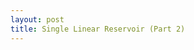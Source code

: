 ```yaml
---
layout: post
title: Single Linear Reservoir (Part 2)
---
```

<script type="text/javascript" src="https://cdn.plot.ly/plotly-2.6.3.min.js"></script>

<style>
  .container {
    display: grid;
    grid-gap: 20px;
  }
  .k-value {
    grid-column: 2;
    grid-row: 2;
    justify-self: center;
  }
  .k-slider {
    width: 550px;
    grid-column: 2;
    grid-row: 3;
    justify-self: center;
  }
  .t1-slider {
    width: 550px;
    grid-column: 2;
    grid-row: 4;
    justify-self: center;
  }
  .initial-flow-slider {
    height: 465px;
    grid-column: 1;
    grid-row: 1;
    align-self: center;
  }
  .inflow-slider {
    height: 465px;
    grid-column: 3;
    grid-row: 1;
    align-self: center;
  }
  .plot-area {
    height: 500px;
    width: 600px;
    grid-column: 2;
    grid-row: 1;
    align-self: center;
    justify-self: center;
  }
</style>

<div class="container">
  <div id="q0Slider" class="initial-flow-slider"></div>
  <div id="tester" class="plot-area"></div>
  <div id="inflowSlider" class="inflow-slider"></div>
  <div id="k-value" class="k-value"></div>
  <div id="k-slider" class="k-slider"></div>
  <div id="t1-slider" class="t1-slider"></div>
</div>
<br>

<script type="text/javascript">
  "use strict";

  let nTimes = 1000;
  let maxTime = 480;
  let timeStep = maxTime / (nTimes + 1);

  let time = [];

  for (let i = 0; i < nTimes; i++) {
      time.push(timeStep * i);
  }

  let t1 = time[nTimes/2];

  let nSliderValues = 100;
  let midSliderValue = Math.trunc(nSliderValues/2);

  // storage coefficient limits
  let minK = 1;
  let maxK = time[nTimes - 1]/2;

  // initial flow limits
  let minQ0 = 0;
  let maxQ0 = 100;

  // inflow limits
  let minInflow = 0;
  let maxInflow = maxQ0;

  let kValues = [];
  let q0Values = [];
  let inflowValues = [];
  let frac = 0;
  for (let i = 0; i < nSliderValues; i++) {
      frac = i/(nSliderValues - 1);
      kValues.push(minK + frac * maxK);
      q0Values.push(minQ0 + frac * maxQ0);
      inflowValues.push(minInflow + frac * maxInflow);
  }
  let K = kValues[midSliderValue];
  let initialFlow = q0Values[0];
  let inflowValue = inflowValues[midSliderValue];

  let inflowTS = calcInflowTS();
  let flow = calcFlow();

  let TESTER = document.getElementById('tester');
  let data = [
    {
      x: time,
      y: flow,
      name: 'Outflow'
    },
    {
      x: [time[0]],
      y: [initialFlow],
      mode: 'markers',
      marker: {size: 10},
      name: 'Initial Flow'
    },
    {
      x: time,
      y: inflowTS,
      mode: 'lines',
      name: 'Inflow'
    }
  ];
  let layout = {width: 600, height: 500,
    margin: {b: 20, l: 50, r: 10, t: 10},
    legend: { x: 1,
      xanchor: 'right',
      y: 1,
      bgcolor: '#FFFFFF',
      bordercolor: '#000000',
      borderwidth: 1},
    dragmode: false,
    xaxis: {range: [0, maxTime], title: '$t$'},
    yaxis: {range: [0, 1.01*maxQ0], title: '$Q$'}};
  Plotly.newPlot(TESTER, data, layout);

  let kValue = document.getElementById("k-value");
  kValue.textContent = "K = " + K.toPrecision(3);

  function calcInflowTS() {
    let inflowTS = [];
    for (let i = 0; i < nTimes; i++) {
      if (time[i] <= t1) {
        inflowTS.push(inflowValue);
      } else {
        inflowTS.push(0);
      }
    }

    return inflowTS;
  }

  function calcFlow() {
    let flow = [];

    // first time step
    flow.push(initialFlow);

    let Q;
    let I;
    for (let i = 1; i < nTimes; i++) {
        Q = flow[i - 1];
        I = inflowTS[i];
        flow.push(Q * Math.exp(-timeStep/K) + I * (1 - Math.exp(-timeStep/K)));
    }
    return flow;
  }

  function updatePlot() {
    let flow = calcFlow();
    let flow_update = {
      x: [time, [time[0]], time],
      y: [flow, [initialFlow], inflowTS]
    };
    Plotly.restyle(TESTER, flow_update);
  }

  $( "#k-slider" ).slider({
    min: 0,
    max: nSliderValues - 1,
    value: midSliderValue,
    slide: function(event, ui) {
      K = kValues[ui.value];
      kValue.textContent = "K = " + K.toPrecision(3);
      updatePlot();
    }
  });
  $( "#t1-slider" ).slider({
    min: 0,
    max: nTimes,
    value: nTimes/2,
    slide: function(event, ui) {
      t1 = time[ui.value - 1];
      inflowTS = calcInflowTS();
      updatePlot();
    }
  });
  $( "#q0Slider" ).slider({
    orientation: "vertical",
    min: 0,
    max: nSliderValues - 1,
    value: 0,
    slide: function(event, ui) {
      initialFlow = q0Values[ui.value];
      updatePlot();
    }
  });
  $( "#inflowSlider" ).slider({
    orientation: "vertical",
    min: 0,
    max: nSliderValues - 1,
    value: midSliderValue,
    slide: function(event, ui) {
      inflowValue = inflowValues[ui.value];
      inflowTS = calcInflowTS();
      updatePlot();
    }
  });
</script>
